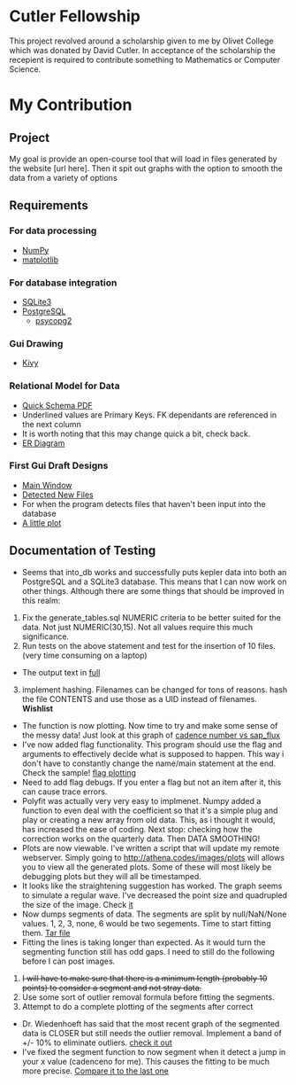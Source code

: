 # Cutler Fellowship

This project revolved around a scholarship given to me by Olivet College which was donated by David Cutler. In acceptance of the scholarship the recepient is required to contribute something to Mathematics or Computer Science.

# My Contribution
## Project
My goal is provide an open-course tool that will load in files generated by the website [url here]. Then it spit out graphs with the option to smooth the data from a variety of options

## Requirements
### For data processing
* [NumPy](http://www.numpy.org/)
* [matplotlib](http://matplotlib.org/)

### For database integration
* [SQLite3](https://www.sqlite.org/)
* [PostgreSQL](http://www.postgresql.org/)
  * [psycopg2](http://initd.org/psycopg/)

### Gui Drawing
* [Kivy](https://Kivy.org)

### Relational Model for Data
* [Quick Schema PDF](http://athena.codes/images/relationmodel.pdf)
 * Underlined values are Primary Keys. FK dependants are referenced in the next column
 * It is worth noting that this may change quick a bit, check back.
* [ER Diagram](http://athena.codes/images/erdia.png)

### First Gui Draft Designs
* [Main Window](http://athena.codes/images/Sample.1.MainWindow.png)
* [Detected New Files](http://athena.codes/images/Sample.1.Detected.png)
 * For when the program detects files that haven't been input into the database
* [A little plot](http://athena.codes/images/Sample.1.PlotWindow.png)

## Documentation of Testing
* Seems that into_db works and successfully puts kepler data into both an PostgreSQL and a SQLite3 database. This means that I can now work on other things. Although there are some things that should be improved in this realm:
 1. Fix the generate_tables.sql NUMERIC criteria to be better suited for the data. Not just NUMERIC(30,15). Not all values require this much significance.
 2. Run tests on the above statement and test for the insertion of 10 files. (very time consuming on a laptop)
  * The output text in [full](http://athena.codes/ftp/output.intodb.01232016.txt)
 3. implement hashing. Filenames can be changed for tons of reasons. hash the file CONTENTS and use those as a UID instead of filenames. **Wishlist**
* The function is now plotting. Now time to try and make some sense of the messy data! Just look at this graph of [cadence number vs sap_flux](http://athena.codes/images/plot1)
* I've now added flag functionality. This program should use the flag and arguments to effectively decide what is supposed to happen. This way i don't have to constantly change the name/main statement at the end. Check the sample! [flag plotting](http://athena.codes/ftp/flaglog.txt)
 * Need to add flag debugs. If you enter a flag but not an item after it, this can cause trace errors.
* Polyfit was actually very very easy to implmenet. Numpy added a function to even deal with the coefficient so that it's a simple plug and play or creating a new array from old data. This, as i thought it would, has increased the ease of coding. Next stop: checking how the correction works on the quarterly data. Then DATA SMOOTHING! 
* Plots are now viewable. I've written a script that will update my remote webserver. Simply going to http://athena.codes/images/plots will allows you to view all the generated plots. Some of these will most likely be debugging plots but they will all be timestamped.
* It looks like the straightening suggestion has worked. The graph seems to simulate a regular wave. I've decreased the point size and quadrupled the size of the image. Check [it](http://athena.codes/images/plots/stitched/plot2016-02-04-10:22:47.300087.stitched.png)
* Now dumps segments of data. The segments are split by null/NaN/None values. 1, 2, 3, none, 6 would be two segements. Time to start fitting them. [Tar file](http://athena.codes/ftp/Segments.020616.tar.gz)
* Fitting the lines is taking longer than expected. As it would turn the segmenting function still has odd gaps. I need to still do the following before I can post images.
 1. ~~I will have to make sure that there is a minimum length (probably 10 points) to consider a segment and not stray data.~~
 2. Use some sort of outlier removal formula before fitting the segments. 
 3. Attempt to do a complete plotting of the segments after correct
* Dr. Wiedenhoeft has said that the most recent graph of the segmented data is CLOSER but still needs the outlier removal. Implement a band of +/- 10% to eliminate outliers. [check it out](http://athena.codes/images/plots/seg_stitched/plot2016-02-11-15:56:40.998167.seg_stitched.png)
* I've fixed the segment function to now segment when it detect a jump in your x value (cadenceno for me). This causes the fitting to be much more precise. [Compare it to the last one](http:/athena.codes/images/plots/seg_stitched/plot2016-02-12-22:21:14.357303.seg_stitched.png)

